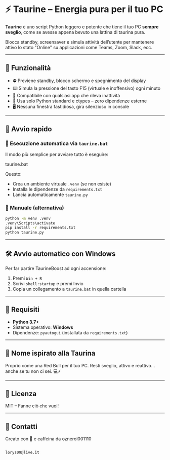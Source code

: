 # ⚡ Taurine – Energia pura per il tuo PC

**Taurine** è uno script Python leggero e potente che tiene il tuo PC **sempre sveglio**, come se avesse appena bevuto una lattina di taurina pura.

Blocca standby, screensaver e simula attività dell’utente per mantenere attivo lo stato "Online" su applicazioni come Teams, Zoom, Slack, ecc.

---

## 🧠 Funzionalità

- ⛔ Previene standby, blocco schermo e spegnimento del display
- ⌨️ Simula la pressione del tasto F15 (virtuale e inoffensivo) ogni minuto
- 🧩 Compatibile con qualsiasi app che rileva inattività
- 🐍 Usa solo Python standard e ctypes – zero dipendenze esterne
- 🖥️ Nessuna finestra fastidiosa, gira silenzioso in console

---

## 🚀 Avvio rapido

### 🔁 Esecuzione automatica via `taurine.bat`

Il modo più semplice per avviare tutto è eseguire:

taurine.bat

Questo:

- Crea un ambiente virtuale `.venv` (se non esiste)
- Installa le dipendenze da `requirements.txt`
- Lancia automaticamente `taurine.py`

### 🧪 Manuale (alternativa)

```bash
python -m venv .venv
.venv\Scripts\activate
pip install -r requirements.txt
python taurine.py
```

---

## 🛠 Avvio automatico con Windows

Per far partire TaurineBoost ad ogni accensione:

1. Premi `Win + R`
2. Scrivi `shell:startup` e premi Invio
3. Copia un collegamento a `taurine.bat` in quella cartella

---

## 🔧 Requisiti

- **Python 3.7+**
- Sistema operativo: **Windows**
- Dipendenze: `pyautogui` (installata da `requirements.txt`)

---

## 🐂 Nome ispirato alla **Taurina**

Proprio come una Red Bull per il tuo PC. Resti sveglio, attivo e reattivo... anche se tu non ci sei. 💻⚡

---

## 📄 Licenza

MIT – Fanne ciò che vuoi!

---

## 💬 Contatti

Creato con 💪 e caffeina da oznerol001110

```

lorys09@live.it

```
